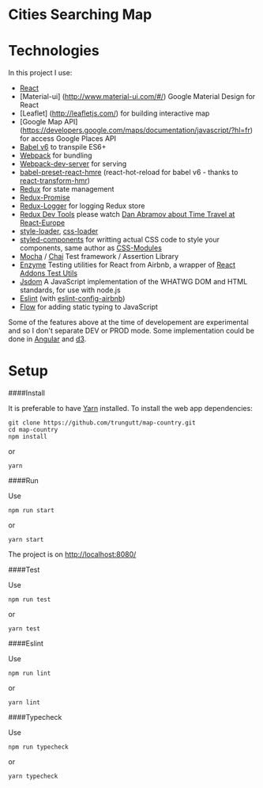 # Cities Searching Map

# Technologies
In this project I use:

* [React](https://github.com/facebook/react)
* [Material-ui] (http://www.material-ui.com/#/) Google Material Design for React
* [Leaflet] (http://leafletjs.com/) for building interactive map
* [Google Map API] (https://developers.google.com/maps/documentation/javascript/?hl=fr) for access Google Places API
* [Babel v6](http://babeljs.io/) to transpile ES6+
* [Webpack](http://webpack.github.io/) for bundling
* [Webpack-dev-server](https://github.com/webpack/webpack-dev-server) for serving
* [babel-preset-react-hmre](https://github.com/danmartinez101/babel-preset-react-hmre) (react-hot-reload for babel v6 - thanks to [react-transform-hmr](https://github.com/gaearon/react-transform-hmr))
* [Redux](https://github.com/reactjs/redux) for state management
* [Redux-Promise](https://github.com/pburtchaell/redux-promise-middleware)
* [Redux-Logger](https://github.com/evgenyrodionov/redux-logger) for logging Redux store
* [Redux Dev Tools](https://github.com/gaearon/redux-devtools) please watch [Dan Abramov about Time Travel at React-Europe](https://www.youtube.com/watch?v=xsSnOQynTHs)
* [style-loader](https://github.com/webpack/style-loader), [css-loader](https://github.com/webpack-contrib/css-loader)
* [styled-components](https://styled-components.com/) for writting actual CSS code to style your components, same author as [CSS-Modules](https://github.com/css-modules/css-modules)
* [Mocha](https://mochajs.org/) / [Chai](http://chaijs.com/) Test framework / Assertion Library
* [Enzyme](http://airbnb.io/enzyme/) Testing utilities for React from Airbnb, a wrapper of [React Addons Test Utils](https://facebook.github.io/react/docs/test-utils.html)
* [Jsdom](https://github.com/tmpvar/jsdom) A JavaScript implementation of the WHATWG DOM and HTML standards, for use with node.js
* [Eslint](http://eslint.org/) (with [eslint-config-airbnb](https://github.com/airbnb/javascript/tree/master/packages/eslint-config-airbnb))
* [Flow](https://flowtype.org/) for adding static typing to JavaScript

Some of the features above at the time of developement are experimental and so I don't separate DEV or PROD mode. Some implementation could be done in [Angular](https://angular.io/) and [d3](https://d3js.org/).

# Setup

####Install

It is preferable to have [Yarn](https://yarnpkg.com/fr/) installed.
To install the web app dependencies:

```shell
git clone https://github.com/trungutt/map-country.git
cd map-country
npm install
```

or 

```shell
yarn
```

####Run

Use 

```shell
npm run start
```

or 

```shell
yarn start
```

The project is on [http://localhost:8080/](http://localhost:8080/)

####Test

Use 

```shell
npm run test
```

or 

```shell
yarn test
```

####Eslint

Use

```shell
npm run lint
```

or 

```shell
yarn lint
```

####Typecheck

Use

```shell
npm run typecheck
```

or 

```shell
yarn typecheck
```
